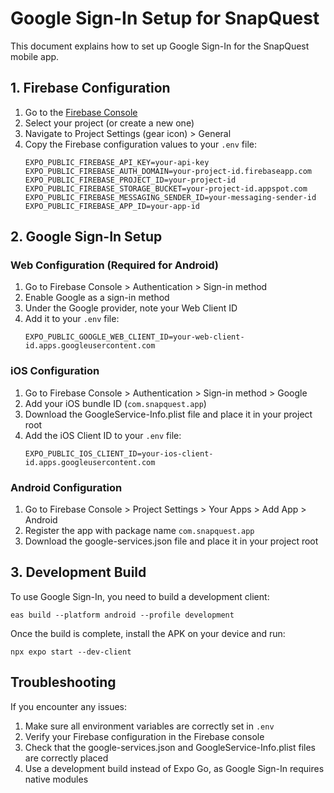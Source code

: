 # Google Sign-In Setup for SnapQuest

This document explains how to set up Google Sign-In for the SnapQuest mobile app.

## 1. Firebase Configuration

1. Go to the [Firebase Console](https://console.firebase.google.com/)
2. Select your project (or create a new one)
3. Navigate to Project Settings (gear icon) > General
4. Copy the Firebase configuration values to your `.env` file:
   ```
   EXPO_PUBLIC_FIREBASE_API_KEY=your-api-key
   EXPO_PUBLIC_FIREBASE_AUTH_DOMAIN=your-project-id.firebaseapp.com
   EXPO_PUBLIC_FIREBASE_PROJECT_ID=your-project-id
   EXPO_PUBLIC_FIREBASE_STORAGE_BUCKET=your-project-id.appspot.com
   EXPO_PUBLIC_FIREBASE_MESSAGING_SENDER_ID=your-messaging-sender-id
   EXPO_PUBLIC_FIREBASE_APP_ID=your-app-id
   ```

## 2. Google Sign-In Setup

### Web Configuration (Required for Android)

1. Go to Firebase Console > Authentication > Sign-in method
2. Enable Google as a sign-in method
3. Under the Google provider, note your Web Client ID
4. Add it to your `.env` file:
   ```
   EXPO_PUBLIC_GOOGLE_WEB_CLIENT_ID=your-web-client-id.apps.googleusercontent.com
   ```

### iOS Configuration

1. Go to Firebase Console > Authentication > Sign-in method > Google
2. Add your iOS bundle ID (`com.snapquest.app`)
3. Download the GoogleService-Info.plist file and place it in your project root
4. Add the iOS Client ID to your `.env` file:
   ```
   EXPO_PUBLIC_IOS_CLIENT_ID=your-ios-client-id.apps.googleusercontent.com
   ```

### Android Configuration

1. Go to Firebase Console > Project Settings > Your Apps > Add App > Android
2. Register the app with package name `com.snapquest.app`
3. Download the google-services.json file and place it in your project root

## 3. Development Build

To use Google Sign-In, you need to build a development client:

```
eas build --platform android --profile development
```

Once the build is complete, install the APK on your device and run:

```
npx expo start --dev-client
```

## Troubleshooting

If you encounter any issues:

1. Make sure all environment variables are correctly set in `.env`
2. Verify your Firebase configuration in the Firebase console
3. Check that the google-services.json and GoogleService-Info.plist files are correctly placed
4. Use a development build instead of Expo Go, as Google Sign-In requires native modules 